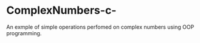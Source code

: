 # ComplexNumbers-c-
An exmple of simple operations perfomed on complex numbers using OOP programming.
